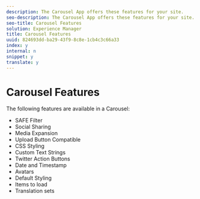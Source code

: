 ```yaml
---
description: The Carousel App offers these features for your site.
seo-description: The Carousel App offers these features for your site.
seo-title: Carousel Features
solution: Experience Manager
title: Carousel Features
uuid: 824693dd-ba29-43f9-8c8e-1cb4c3c66a33
index: y
internal: n
snippet: y
translate: y
---
```


# Carousel Features




The following features are available in a Carousel:

* SAFE Filter
* Social Sharing
* Media Expansion
* Upload Button Compatible
* CSS Styling
* Custom Text Strings
* Twitter Action Buttons
* Date and Timestamp
* Avatars
* Default Styling
* Items to load
* Translation sets
